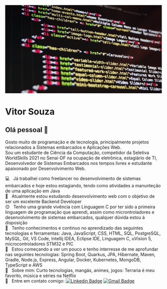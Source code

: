<img width="auto" src="https://github.com/VitorG718/VitorG718/blob/master/banner.jpg">

# Vitor Souza

## Olá pessoal 👋
Gosto muito de programação e de tecnologia, principalmente projetos relacionados a Sistemas embarcados e Aplicações Web.
<br/>Sou um estudante de Ciência da Computação, competidor da Seletiva WorldSkills 2021 no Senai-DF na ocupação de eletrônica, estagiário de TI, Desenvolvedor de Sistemas Embarcados nos tempos livres e estudante apaixonado por Desenvolvimento Web.

 :computer: &nbsp; Já trabalhei como freelancer no desenvolvimento de sistemas embarcados e hoje estou estagiando, tendo como atividades a manunteção de uma aplicação em Java
 <br/> :book: &nbsp; Atualmente estou estudando desenvolvimento web com o objetivo de ser um excelente Backend Developer
 <br/> :blush: &nbsp; Tenho uma grande vivência com Linguagem C por ter sido a primeira linguagem de programação que aprendi, assim como microntroladores e desenvolvimento de sistemas embarcados, qualquer dúvida estou à disposição
 <br/> 🚀 &nbsp; Tenho conhecimentos e continuo no aprendizado das seguintes tecnologias e ferramentas: Java, JavaScript, CSS, HTML, SQL, PostgreSQL, MySQL, Git, VS Code, Intellij IDEA, Eclipse IDE, Linguagem C, uVision 5, microcontroladores STM32 e PIC
 <br/> :memo: &nbsp; Estou começando a ver um pouco e tenho interresse de me aprofundar nas seguintes tecnologias: Spring Boot, Quarkus, JPA, Hibernate, Maven, Gradle, Node.js, Express, Angular, Docker, Kubernetes, MongoDB, TypeScript e AWS
 <br/> 💬 &nbsp; Sobre mim: Curto tecnologias, mangás, animes, jogos: Terraria é meu favorito, música e séries na Netflix
 <br/> :email: &nbsp; Entre em contato comigo: [![Linkedin Badge](https://img.shields.io/badge/-Vitor_Souza-blue?style=flat-square&logo=Linkedin&logoColor=white&link=https://www.linkedin.com/in/vitorgoliveira/)](https://www.linkedin.com/in/vitorgoliveira/)
 [![Gmail Badge](https://img.shields.io/badge/-vitorx1280@gmail.com-c14438?style=flat-square&logo=Gmail&logoColor=white&link=mailto:vitorx1280@gmail.com)](mailto:vitorx1280@gmail.com)
<br/>
